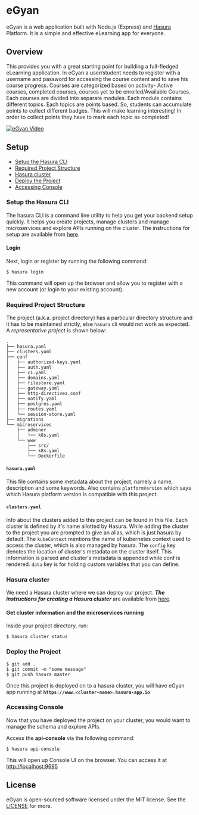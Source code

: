 # eGyan
eGyan is a web application built with Node.js (Express) and [Hasura](https://hasura.io/) Platform. It is a simple and effective eLearning app for everyone.

## Overview
This provides you with a great starting point for building a full-fledged eLearning application. In eGyan a user/student needs to register with a username and password for accessing the course content and to save his course progress. Courses are categorized based on activity- Active courses, completed courses, courses yet to be enrolled/Available Courses. Each courses are divided into separate modules. Each module contains different topics. Each topics are points based. So, students can accumulate points to collect different badges. This will make learning interesting! In order to collect points they have to mark each topic as completed!

[![eGyan Video](https://user-images.githubusercontent.com/22009263/33184648-a2dc2026-d0a3-11e7-880e-ae602fcef1b2.png)](https://youtu.be/5VeZMmC7Idc)

## Setup

* [Setup the Hasura CLI](#setup-the-hasura-cli)
* [Required Project Structure](#required-project-structure)
* [Hasura cluster](#hasura-cluster)
* [Deploy the Project](#deploy-the-project)
* [Accessing Console](#accessing-console)


### Setup the Hasura CLI

The hasura CLI is a command line utility to help you get your backend setup quickly. It helps you create projects, manage clusters and manage microservices and explore APIs running on the cluster.
The instructions for setup are available from [here](https://docs.hasura.io/0.15/manual/tutorial/1-setup-hasura-cli.html).

#### Login

Next, login or register by running the following command:

```
$ hasura login
```

This command will open up the browser and allow you to register with a new account (or login to your existing account).

### Required Project Structure

The project (a.k.a. project directory) has a particular directory structure and it has to be maintained strictly, else `hasura` cli would not work as expected. A *representative project* is shown below:

```
.
├── hasura.yaml
├── clusters.yaml
├── conf
│   ├── authorized-keys.yaml
│   ├── auth.yaml
│   ├── ci.yaml
│   ├── domains.yaml
│   ├── filestore.yaml
│   ├── gateway.yaml
│   ├── http-directives.conf
│   ├── notify.yaml
│   ├── postgres.yaml
│   ├── routes.yaml
│   └── session-store.yaml
├── migrations
└── microservices
    ├── adminer
    │   └── k8s.yaml
    └── www
        ├── src/
        ├── k8s.yaml
        └── Dockerfile
```

#### `hasura.yaml`

This file contains some metadata about the project, namely a name, description and some keywords. Also contains `platformVersion` which says which Hasura platform version is compatible with this project.

#### `clusters.yaml`

Info about the clusters added to this project can be found in this file. Each cluster is defined by it's name allotted by Hasura. While adding the cluster to the project you are prompted to give an alias, which is just hasura by default. The `kubeContext` mentions the name of kubernetes context used to access the cluster, which is also managed by hasura. The `config` key denotes the location of cluster's metadata on the cluster itself. This information is parsed and cluster's metadata is appended while conf is rendered. `data` key is for holding custom variables that you can define.

### Hasura cluster

We need a Hasura cluster where we can deploy our project.
***The instructions for creating a Hasura cluster*** are available from [here](https://docs.hasura.io/0.15/manual/tutorial/3-hasura-cluster.html).

#### Get cluster information and the microservices running

Inside your project directory, run:

```
$ hasura cluster status
```

### Deploy the Project

```
$ git add .
$ git commit -m "some message"
$ git push hasura master
```
Once this project is deployed on to a hasura cluster, you will have eGyan app running at **`https://www.<cluster-name>.hasura-app.io`**

### Accessing Console

Now that you have deployed the project on your cluster, you would want to manage the schema and explore APIs.

Access the **api-console** via the following command:

```
$ hasura api-console
```

This will open up Console UI on the browser. You can access it at [http://localhost:9695](http://localhost:9695)

## License
eGyan is open-sourced software licensed under the MIT license. See the [LICENSE](https://raw.githubusercontent.com/anantajitjg/eGyan/master/LICENSE) for more.
